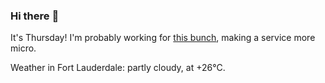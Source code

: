 ### Hi there :wave:

It's Thursday! I'm probably working for [this bunch](https://github.com/kohofinancial), making a service more micro.

Weather in Fort Lauderdale: partly cloudy, at +26°C.

